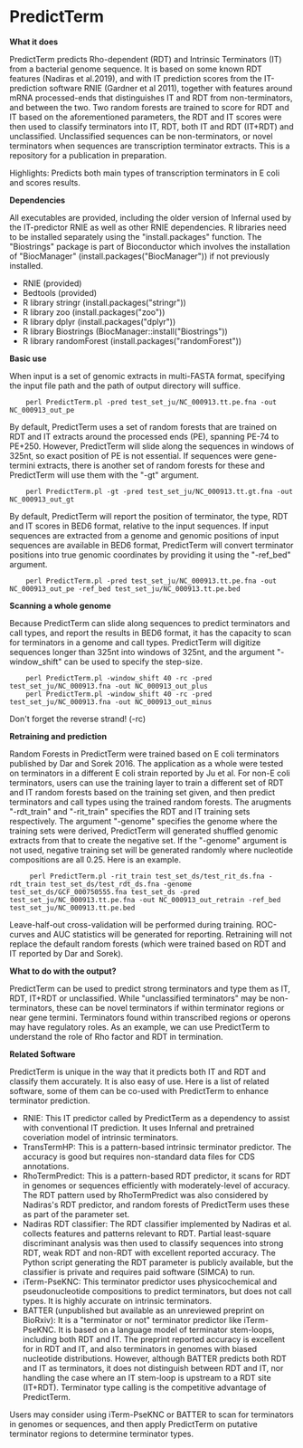 # PredictTerm

**What it does**

PredictTerm predicts Rho-dependent (RDT) and Intrinsic Terminators (IT) from a bacterial genome sequence. It is based on some known RDT features (Nadiras et al.2019), and with IT prediction scores from the IT-prediction software RNIE (Gardner et al 2011), together with features around mRNA processed-ends that distinguishes IT and RDT from non-terminators, and between the two. Two random forests are trained to score for RDT and IT based on the aforementioned parameters, the RDT and IT scores were then used to classify terminators into IT, RDT, both IT and RDT (IT+RDT) and unclassified. Unclassified sequences can be non-terminators, or novel terminators when sequences are transcription terminator extracts. This is a repository for a publication in preparation.

Highlights: Predicts both main types of transcription terminators in E coli and scores results.

**Dependencies**

All executables are provided, including the older version of Infernal used by the IT-predictor RNIE as well as other RNIE dependencies. R libraries need to be installed separately using the "install.packages" function. The "Biostrings" package is part of Bioconductor which involves the installation of "BiocManager" (install.packages("BiocManager")) if not previously installed.

- RNIE (provided)
- Bedtools (provided)
- R library stringr (install.packages("stringr"))
- R library zoo (install.packages("zoo"))
- R library dplyr (install.packages("dplyr"))
- R library Biostrings (BiocManager::install("Biostrings"))
- R library randomForest (install.packages("randomForest"))

**Basic use**

When input is a set of genomic extracts in multi-FASTA format, specifying the input file path and the path of output directory will suffice.

        perl PredictTerm.pl -pred test_set_ju/NC_000913.tt.pe.fna -out NC_000913_out_pe

By default, PredictTerm uses a set of random forests that are trained on RDT and IT extracts around the processed ends (PE), spanning PE-74 to PE+250. However, PredictTerm will slide along the sequences in windows of 325nt, so exact position of PE is not essential. If sequences were gene-termini extracts, there is another set of random forests for these and PredictTerm will use them with the "-gt" argument.

        perl PredictTerm.pl -gt -pred test_set_ju/NC_000913.tt.gt.fna -out NC_000913_out_gt

By default, PredictTerm will report the position of terminator, the type, RDT and IT scores in BED6 format, relative to the input sequences. If input sequences are extracted from a genome and genomic positions of input sequences are available in BED6 format, PredictTerm will convert terminator positions into true genomic coordinates by providing it using the "-ref_bed" argument. 

        perl PredictTerm.pl -pred test_set_ju/NC_000913.tt.pe.fna -out NC_000913_out_pe -ref_bed test_set_ju/NC_000913.tt.pe.bed

**Scanning a whole genome**

Because PredictTerm can slide along sequences to predict terminators and call types, and report the results in BED6 format, it has the capacity to scan for terminators in a genome and call types. PredictTerm will digitize sequences longer than 325nt into windows of 325nt, and the argument "-window_shift" can be used to specify the step-size.

        perl PredictTerm.pl -window_shift 40 -rc -pred test_set_ju/NC_000913.fna -out NC_000913_out_plus
        perl PredictTerm.pl -window_shift 40 -rc -pred test_set_ju/NC_000913.fna -out NC_000913_out_minus

Don't forget the reverse strand! (-rc)

**Retraining and prediction**

Random Forests in PredictTerm were trained based on E coli terminators published by Dar and Sorek 2016. The application as a whole were tested on terminators in a different E coli strain reported by Ju et al. For non-E coli terminators, users can use the training layer to train a different set of RDT and IT random forests based on the training set given, and then predict terminators and call types using the trained random forests. The arugments "-rdt_train" and "-rit_train" specifies the RDT and IT training sets respectively. The argument "-genome" specifies the genome where the training sets were derived, PredictTerm will generated shuffled genomic extracts from that to create the negative set. If the "-genome" argument is not used, negative training set will be generated randomly where nucleotide compositions are all 0.25. Here is an example.

         perl PredictTerm.pl -rit_train test_set_ds/test_rit_ds.fna -rdt_train test_set_ds/test_rdt_ds.fna -genome test_set_ds/GCF_000750555.fna test_set_ds -pred test_set_ju/NC_000913.tt.pe.fna -out NC_000913_out_retrain -ref_bed test_set_ju/NC_000913.tt.pe.bed

Leave-half-out cross-validation will be performed during training. ROC-curves and AUC statistics will be generated for reporting. Retraining will not replace the default random forests (which were trained based on RDT and IT reported by Dar and Sorek).  

**What to do with the output?**

PredictTerm can be used to predict strong terminators and type them as IT, RDT, IT+RDT or unclassified. While "unclassified terminators" may be non-terminators, these can be novel terminators if within terminator regions or near gene termini. Terminators found within transcribed regions or operons may have regulatory roles. As an example, we can use PredictTerm to understand the role of Rho factor and RDT in termination. 

**Related Software**

PredictTerm is unique in the way that it predicts both IT and RDT and classify them accurately. It is also easy of use. Here is a list of related software, some of them can be co-used with PredictTerm to enhance terminator prediction.

- RNIE: This IT predictor called by PredictTerm as a dependency to assist with conventional IT prediction. It uses Infernal and pretrained coveriation model of intrinsic terminators.
- TransTermHP: This is a pattern-based intrinsic terminator predictor. The accuracy is good but requires non-standard data files for CDS annotations.
- RhoTermPredict: This is a pattern-based RDT predictor, it scans for RDT in genomes or sequences efficiently with moderately-level of accuracy. The RDT pattern used by RhoTermPredict was also considered by Nadiras's RDT predictor, and random forests of PredictTerm uses these as part of the parameter set.
- Nadiras RDT classifier: The RDT classifier implemented by Nadiras et al. collects features and patterns relevant to RDT. Partial least-square discriminant analysis was then used to classify sequences into strong RDT, weak RDT and non-RDT with excellent reported accuracy. The Python script generating the RDT parameter is publicly available, but the classifier is private and requires paid software (SIMCA) to run.
- iTerm-PseKNC: This terminator predictor uses physicochemical and pseudonucleotide compositions to predict terminators, but does not call types. It is highly accurate on intrinsic terminators.
- BATTER (unpublished but available as an unreviewed preprint on BioRxiv): It is a "terminator or not" terminator predictor like iTerm-PseKNC. It is based on a language model of terminator stem-loops, including both RDT and IT. The preprint reported accuracy is excellent for in RDT and IT, and also terminators in genomes with biased nucleotide distributions. However, although BATTER predicts both RDT and IT as terminators, it does not distinguish between RDT and IT, nor handling the case where an IT stem-loop is upstream to a RDT site (IT+RDT). Terminator type calling is the competitive advantage of PredictTerm.

Users may consider using iTerm-PseKNC or BATTER to scan for terminators in genomes or sequences, and then apply PredictTerm on putative terminator regions to determine terminator types.
